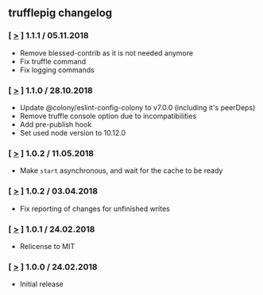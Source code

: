 ## trufflepig changelog

### [ [>](https://github.com/JoinColony/trufflepig/tree/v1.1.1) ] 1.1.1 / 05.11.2018
* Remove blessed-contrib as it is not needed anymore
* Fix truffle command
* Fix logging commands

### [ [>](https://github.com/JoinColony/trufflepig/tree/v1.1.0) ] 1.1.0 / 28.10.2018
* Update @colony/eslint-config-colony to v7.0.0 (including it's peerDeps)
* Remove truffle console option due to incompatibilities
* Add pre-publish hook
* Set used node version to 10.12.0

### [ [>](https://github.com/JoinColony/trufflepig/tree/v1.0.3) ] 1.0.2 / 11.05.2018
* Make `start` asynchronous, and wait for the cache to be ready

### [ [>](https://github.com/JoinColony/trufflepig/tree/v1.0.2) ] 1.0.2 / 03.04.2018
* Fix reporting of changes for unfinished writes

### [ [>](https://github.com/JoinColony/trufflepig/tree/v1.0.1) ] 1.0.1 / 24.02.2018
* Relicense to MIT

### [ [>](https://github.com/JoinColony/trufflepig/tree/v1.0.0) ] 1.0.0 / 24.02.2018
* Initial release
